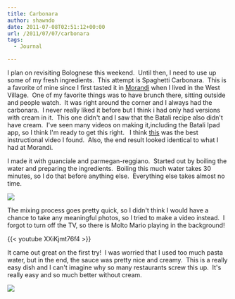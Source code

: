 ```yaml
---
title: Carbonara
author: shawndo
date: 2011-07-08T02:51:12+00:00
url: /2011/07/07/carbonara
tags:
  - Journal

---
```

I plan on revisiting Bolognese this weekend.  Until then, I need to use up some of my fresh ingredients.  This attempt is Spaghetti Carbonara.  This is a favorite of mine since I first tasted it in [Morandi][1] when I lived in the West Village.  One of my favorite things was to have brunch there, sitting outside and people watch.  It was right around the corner and I always had the carbonara.  I never really liked it before but I think i had only had versions with cream in it.  This one didn't and I saw that the Batali recipe also didn't have cream.  I've seen many videos on making it,including the Batali Ipad app, so I think I'm ready to get this right.   I think [this][2] was the best instructional video I found.  Also, the end result looked identical to what I had at Morandi.

I made it with guanciale and parmegan-reggiano.  Started out by boiling the water and preparing the ingredients.  Boiling this much water takes 30 minutes, so I do that before anything else.  Everything else takes almost no time.

![](/images/2011/07/Carbonara-1.jpg)

The mixing process goes pretty quick, so I didn't think I would have a chance to take any meaningful photos, so I tried to make a video instead.  I forgot to turn off the TV, so there is Molto Mario playing in the background!

{{< youtube XXiKjmt76f4 >}}

It came out great on the first try!  I was worried that I used too much pasta water, but in the end, the sauce was pretty nice and creamy.  This is a really easy dish and I can't imagine why so many restaurants screw this up.  It's really easy and so much better without cream.

![](/images/2011/07/Carbonara-2.jpg)

 [1]: http://www.morandiny.com/
 [2]: http://foodwishes.blogspot.com/2010/06/spaghetti-alla-carbonara-for-real.html